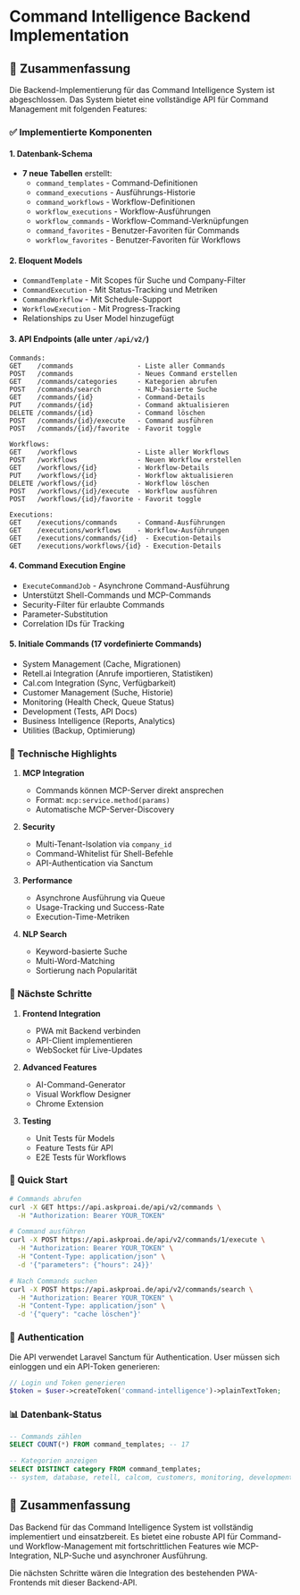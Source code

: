 # Command Intelligence Backend Implementation

## 🚀 Zusammenfassung

Die Backend-Implementierung für das Command Intelligence System ist abgeschlossen. Das System bietet eine vollständige API für Command Management mit folgenden Features:

### ✅ Implementierte Komponenten

#### 1. **Datenbank-Schema**
- **7 neue Tabellen** erstellt:
  - `command_templates` - Command-Definitionen
  - `command_executions` - Ausführungs-Historie
  - `command_workflows` - Workflow-Definitionen
  - `workflow_executions` - Workflow-Ausführungen
  - `workflow_commands` - Workflow-Command-Verknüpfungen
  - `command_favorites` - Benutzer-Favoriten für Commands
  - `workflow_favorites` - Benutzer-Favoriten für Workflows

#### 2. **Eloquent Models**
- `CommandTemplate` - Mit Scopes für Suche und Company-Filter
- `CommandExecution` - Mit Status-Tracking und Metriken
- `CommandWorkflow` - Mit Schedule-Support
- `WorkflowExecution` - Mit Progress-Tracking
- Relationships zu User Model hinzugefügt

#### 3. **API Endpoints** (alle unter `/api/v2/`)
```
Commands:
GET    /commands                - Liste aller Commands
POST   /commands                - Neues Command erstellen
GET    /commands/categories     - Kategorien abrufen
POST   /commands/search         - NLP-basierte Suche
GET    /commands/{id}           - Command-Details
PUT    /commands/{id}           - Command aktualisieren
DELETE /commands/{id}           - Command löschen
POST   /commands/{id}/execute   - Command ausführen
POST   /commands/{id}/favorite  - Favorit toggle

Workflows:
GET    /workflows               - Liste aller Workflows
POST   /workflows               - Neuen Workflow erstellen
GET    /workflows/{id}          - Workflow-Details
PUT    /workflows/{id}          - Workflow aktualisieren
DELETE /workflows/{id}          - Workflow löschen
POST   /workflows/{id}/execute  - Workflow ausführen
POST   /workflows/{id}/favorite - Favorit toggle

Executions:
GET    /executions/commands     - Command-Ausführungen
GET    /executions/workflows    - Workflow-Ausführungen
GET    /executions/commands/{id}  - Execution-Details
GET    /executions/workflows/{id} - Execution-Details
```

#### 4. **Command Execution Engine**
- `ExecuteCommandJob` - Asynchrone Command-Ausführung
- Unterstützt Shell-Commands und MCP-Commands
- Security-Filter für erlaubte Commands
- Parameter-Substitution
- Correlation IDs für Tracking

#### 5. **Initiale Commands** (17 vordefinierte Commands)
- System Management (Cache, Migrationen)
- Retell.ai Integration (Anrufe importieren, Statistiken)
- Cal.com Integration (Sync, Verfügbarkeit)
- Customer Management (Suche, Historie)
- Monitoring (Health Check, Queue Status)
- Development (Tests, API Docs)
- Business Intelligence (Reports, Analytics)
- Utilities (Backup, Optimierung)

### 🔧 Technische Highlights

1. **MCP Integration**
   - Commands können MCP-Server direkt ansprechen
   - Format: `mcp:service.method(params)`
   - Automatische MCP-Server-Discovery

2. **Security**
   - Multi-Tenant-Isolation via `company_id`
   - Command-Whitelist für Shell-Befehle
   - API-Authentication via Sanctum

3. **Performance**
   - Asynchrone Ausführung via Queue
   - Usage-Tracking und Success-Rate
   - Execution-Time-Metriken

4. **NLP Search**
   - Keyword-basierte Suche
   - Multi-Word-Matching
   - Sortierung nach Popularität

### 📝 Nächste Schritte

1. **Frontend Integration**
   - PWA mit Backend verbinden
   - API-Client implementieren
   - WebSocket für Live-Updates

2. **Advanced Features**
   - AI-Command-Generator
   - Visual Workflow Designer
   - Chrome Extension

3. **Testing**
   - Unit Tests für Models
   - Feature Tests für API
   - E2E Tests für Workflows

### 🚀 Quick Start

```bash
# Commands abrufen
curl -X GET https://api.askproai.de/api/v2/commands \
  -H "Authorization: Bearer YOUR_TOKEN"

# Command ausführen
curl -X POST https://api.askproai.de/api/v2/commands/1/execute \
  -H "Authorization: Bearer YOUR_TOKEN" \
  -H "Content-Type: application/json" \
  -d '{"parameters": {"hours": 24}}'

# Nach Commands suchen
curl -X POST https://api.askproai.de/api/v2/commands/search \
  -H "Authorization: Bearer YOUR_TOKEN" \
  -H "Content-Type: application/json" \
  -d '{"query": "cache löschen"}'
```

### 🔐 Authentication

Die API verwendet Laravel Sanctum für Authentication. User müssen sich einloggen und ein API-Token generieren:

```php
// Login und Token generieren
$token = $user->createToken('command-intelligence')->plainTextToken;
```

### 📊 Datenbank-Status

```sql
-- Commands zählen
SELECT COUNT(*) FROM command_templates; -- 17

-- Kategorien anzeigen
SELECT DISTINCT category FROM command_templates;
-- system, database, retell, calcom, customers, monitoring, development, reports, backup, optimization
```

## 🎯 Zusammenfassung

Das Backend für das Command Intelligence System ist vollständig implementiert und einsatzbereit. Es bietet eine robuste API für Command- und Workflow-Management mit fortschrittlichen Features wie MCP-Integration, NLP-Suche und asynchroner Ausführung.

Die nächsten Schritte wären die Integration des bestehenden PWA-Frontends mit dieser Backend-API.